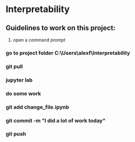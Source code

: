 # Interpretability

## Guidelines to work on this project: 
1. open a command prompt

### go to project folder C:\Users\alexf\Interpretability

### git pull 

### jupyter lab 

### do some work 

### git add change_file.ipynb

### git commit -m "I did a lot of work today"

### git push
